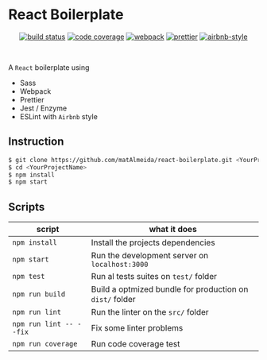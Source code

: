 # React Boilerplate

<p align="center">
  <a href="https://travis-ci.org/matAlmeida/react-boilerplate"><img src="https://travis-ci.org/matAlmeida/react-boilerplate.svg?branch=master" alt="build status"></a>
  <a href="https://coveralls.io/github/matAlmeida/react-boilerplate?branch=master"><img src="https://coveralls.io/repos/github/matAlmeida/react-boilerplate/badge.svg?branch=master" alt="code coverage"></a>
  <a href="https://github.com/webpack/webpack"><img src="https://aleen42.github.io/badges/src/webpack.svg" alt="webpack"></a>
  <a href="https://github.com/prettier/prettier"><img src="https://img.shields.io/badge/code_style-prettier-ff69b4.svg" alt="prettier"></a>
  <a href="https://github.com/airbnb/javascript"><img src="https://img.shields.io/badge/eslint-airbnb-4B32C3.svg" alt="airbnb-style"></a>
</p>
<br />

A `React` boilerplate using

- Sass
- Webpack
- Prettier
- Jest / Enzyme
- ESLint with `Airbnb` style

## Instruction

```bash
$ git clone https://github.com/matAlmeida/react-boilerplate.git <YourProjectName>
$ cd <YourProjectName>
$ npm install
$ npm start
```

## Scripts

| script                  | what it does                                             |
| ----------------------- | -------------------------------------------------------- |
| `npm install`           | Install the projects dependencies                        |
| `npm start`             | Run the development server on `localhost:3000`           |
| `npm test`              | Run al tests suites on `test/` folder                    |
| `npm run build`         | Build a optmized bundle for production on `dist/` folder |
| `npm run lint`          | Run the linter on the `src/` folder                      |
| `npm run lint -- --fix` | Fix some linter problems                                 |
| `npm run coverage`      | Run code coverage test                                   |
